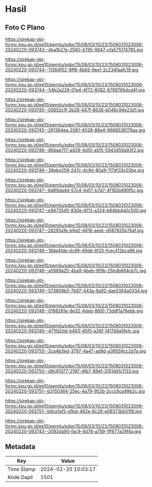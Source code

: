 # Hasil

## Foto C Plano

https://sirekap-obj-formc.kpu.go.id/ee10/pemilu/pdpr/15/08/03/10/23/1508031023006-20240220-093743--4ba1b27e-2560-4795-9947-cfa575174785.jpg

https://sirekap-obj-formc.kpu.go.id/ee10/pemilu/pdpr/15/08/03/10/23/1508031023006-20240220-093744--11364f52-8ff8-4bb5-9ee1-2c234faafc19.jpg

https://sirekap-obj-formc.kpu.go.id/ee10/pemilu/pdpr/15/08/03/10/23/1508031023006-20240220-093744--54b2a229-01e4-4f72-8082-6789765dcd4f.jpg

https://sirekap-obj-formc.kpu.go.id/ee10/pemilu/pdpr/15/08/03/10/23/1508031023006-20240220-093745--05652c1f-2b28-447f-8636-b046c94e23d1.jpg

https://sirekap-obj-formc.kpu.go.id/ee10/pemilu/pdpr/15/08/03/10/23/1508031023006-20240220-093745--261364ea-2061-4028-88a4-9668536178aa.jpg

https://sirekap-obj-formc.kpu.go.id/ee10/pemilu/pdpr/15/08/03/10/23/1508031023006-20240220-093746--86bae7f7-a429-4d10-a5f5-5943459a93f2.jpg

https://sirekap-obj-formc.kpu.go.id/ee10/pemilu/pdpr/15/08/03/10/23/1508031023006-20240220-093746--38ebe259-247c-4c9d-80a9-117df33c03be.jpg

https://sirekap-obj-formc.kpu.go.id/ee10/pemilu/pdpr/15/08/03/10/23/1508031023006-20240220-093747--8d69da4d-57c4-4d17-b7d7-4f192b890f5c.jpg

https://sirekap-obj-formc.kpu.go.id/ee10/pemilu/pdpr/15/08/03/10/23/1508031023006-20240220-093747--e9473545-830e-4f13-a324-b64bb4a0c500.jpg

https://sirekap-obj-formc.kpu.go.id/ee10/pemilu/pdpr/15/08/03/10/23/1508031023006-20240220-093747--28295a1b-b9d2-4618-aedc-d587825b76af.jpg

https://sirekap-obj-formc.kpu.go.id/ee10/pemilu/pdpr/15/08/03/10/23/1508031023006-20240220-093748--18de4fde-dc99-49dd-8f25-fcec412bca96.jpg

https://sirekap-obj-formc.kpu.go.id/ee10/pemilu/pdpr/15/08/03/10/23/1508031023006-20240220-093748--a5989a25-4ba9-4beb-9f9b-25bdb664cb7c.jpg

https://sirekap-obj-formc.kpu.go.id/ee10/pemilu/pdpr/15/08/03/10/23/1508031023006-20240220-093749--573809b5-7b97-443a-9a92-dae5364a0334.jpg

https://sirekap-obj-formc.kpu.go.id/ee10/pemilu/pdpr/15/08/03/10/23/1508031023006-20240220-093749--0198281e-8e32-4deb-86f0-73ddf1a76ebb.jpg

https://sirekap-obj-formc.kpu.go.id/ee10/pemilu/pdpr/15/08/03/10/23/1508031023006-20240220-093749--471fd2dd-b493-45f0-a26f-141749a5fefc.jpg

https://sirekap-obj-formc.kpu.go.id/ee10/pemilu/pdpr/15/08/03/10/23/1508031023006-20240220-093750--2ca4b3ed-3797-4a47-ad8d-a39559cc2d7a.jpg

https://sirekap-obj-formc.kpu.go.id/ee10/pemilu/pdpr/15/08/03/10/23/1508031023006-20240220-093750--d9c81077-2197-4fb7-89ef-3151dd1c1133.jpg

https://sirekap-obj-formc.kpu.go.id/ee10/pemilu/pdpr/15/08/03/10/23/1508031023006-20240220-093751--b3150364-25ec-4a79-952b-2ccc6ca99b2c.jpg

https://sirekap-obj-formc.kpu.go.id/ee10/pemilu/pdpr/15/08/03/10/23/1508031023006-20240220-093751--b8ce1af5-d1bd-482e-8c29-e08373bb51f8.jpg

https://sirekap-obj-formc.kpu.go.id/ee10/pemilu/pdpr/15/08/03/10/23/1508031023006-20240220-093743--2092da90-fac9-4d78-a759-1ff677a29f4a.jpg


## Metadata

| Key        | Value               |
| ---------- | ------------------- |
| Time Stamp | 2024-02-20 10:03:17 |
| Kode Dapil | 1501                |



